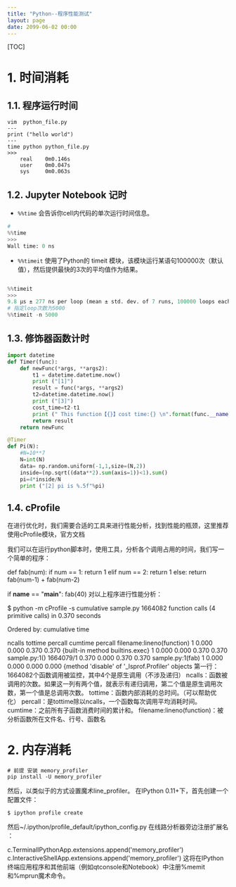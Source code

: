 ```yaml
---
title: "Python--程序性能测试"
layout: page
date: 2099-06-02 00:00
---
```

[TOC]

# 1. 时间消耗
## 1.1. 程序运行时间
```shell
vim  python_file.py
---
print ("hello world")
---
time python python_file.py
>>> 
    real    0m0.146s
    user    0m0.047s
    sys     0m0.063s

```

## 1.2. Jupyter Notebook 记时

- `%%time` 会告诉你cell内代码的单次运行时间信息。

```python
# 
%%time
>>>
Wall time: 0 ns
```
- `%%timeit` 使用了Python的 timeit 模块，该模块运行某语句100000次（默认值），然后提供最快的3次的平均值作为结果。

```python

%%timeit
>>>
9.8 µs ± 277 ns per loop (mean ± std. dev. of 7 runs, 100000 loops each)
# 指定loop次数为5000
%%timeit -n 5000
```
## 1.3. 修饰器函数计时

```python
import datetime
def Timer(func):
    def newFunc(*args, **args2):
        t1 = datetime.datetime.now()
        print ("[1]")
        result = func(*args, **args2)
        t2=datetime.datetime.now()
        print ("[3]")
        cost_time=t2-t1
        print (" This function【{}】cost time:{} \n".format(func.__name__,cost_time))
        return result
    return newFunc

@Timer
def Pi(N):
    #N=10**7
    N=int(N)
    data= np.random.uniform(-1,1,size=(N,2))
    inside=(np.sqrt((data**2).sum(axis=1))<1).sum()
    pi=4*inside/N
    print ("[2] pi is %.5f"%pi)


```


## 1.4. cProfile



在进行优化时，我们需要合适的工具来进行性能分析，找到性能的瓶颈，这里推荐使用cProfile模块，官方文档

我们可以在运行python脚本时，使用工具，分析各个调用占用的时间，我们写一个简单的程序：

def fab(num):
    if num == 1:
        return 1
    elif num == 2:
        return 1
    else:
        return fab(num-1) + fab(num-2)

if __name__ == "__main__":
    fab(40)
对以上程序进行性能分析：

$ python -m cProfile -s cumulative sample.py
         1664082 function calls (4 primitive calls) in 0.370 seconds

   Ordered by: cumulative time

   ncalls  tottime  percall  cumtime  percall filename:lineno(function)
        1    0.000    0.000    0.370    0.370 {built-in method builtins.exec}
        1    0.000    0.000    0.370    0.370 sample.py:1(<module>)
1664079/1    0.370    0.000    0.370    0.370 sample.py:1(fab)
        1    0.000    0.000    0.000    0.000 {method 'disable' of '_lsprof.Profiler' objects
第一行：1664082个函数调用被监控，其中4个是原生调用（不涉及递归）
ncalls：函数被调用的次数。如果这一列有两个值，就表示有递归调用，第二个值是原生调用次数，第一个值是总调用次数。
tottime：函数内部消耗的总时间。（可以帮助优化）
percall：是tottime除以ncalls，一个函数每次调用平均消耗时间。
cumtime：之前所有子函数消费时间的累计和。
filename:lineno(function)：被分析函数所在文件名、行号、函数名
# 2. 内存消耗

```shell
# 前提 安装 memory_profiler
pip install -U memory_profiler
```

然后，以类似于的方式设置魔术line_profiler。
在IPython 0.11+下，首先创建一个配置文件：

```shell 
$ ipython profile create
```
然后~/.ipython/profile_default/ipython_config.py 在线路分析器旁边注册扩展名 ：

c.TerminalIPythonApp.extensions.append('memory_profiler')
c.InteractiveShellApp.extensions.append('memory_profiler')
这将在IPython终端应用程序和其他前端（例如qtconsole和Notebook）中注册%memit和%mprun魔术命令。

